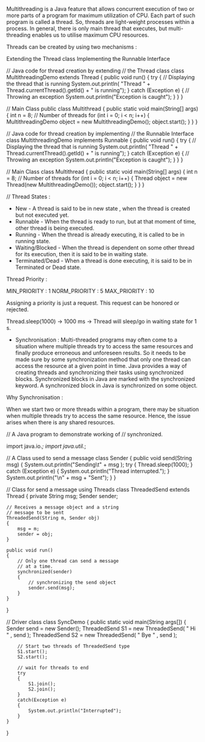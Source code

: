 Multithreading is a Java feature that allows concurrent execution of two or more parts of a program for maximum utilization of CPU. Each part of such program is called a thread. So, threads are light-weight processes within a process.
In general, there is only main thread that executes, but multi-threading enables us to utilise maximum CPU resources.

Threads can be created by using two mechanisms : 

Extending the Thread class 
Implementing the Runnable Interface

// Java code for thread creation by extending
// the Thread class
class MultithreadingDemo extends Thread {
	public void run()
	{
		try {
			// Displaying the thread that is running
			System.out.println(
				"Thread " + Thread.currentThread().getId()
				+ " is running");
		}
		catch (Exception e) {
			// Throwing an exception
			System.out.println("Exception is caught");
		}
	}
}

// Main Class
public class Multithread {
	public static void main(String[] args)
	{
		int n = 8; // Number of threads
		for (int i = 0; i < n; i++) {
			MultithreadingDemo object
				= new MultithreadingDemo();
			object.start();
		}
	}
}

// Java code for thread creation by implementing
// the Runnable Interface
class MultithreadingDemo implements Runnable {
	public void run()
	{
		try {
			// Displaying the thread that is running
			System.out.println(
				"Thread " + Thread.currentThread().getId()
				+ " is running");
		}
		catch (Exception e) {
			// Throwing an exception
			System.out.println("Exception is caught");
		}
	}
}

// Main Class
class Multithread {
	public static void main(String[] args)
	{
		int n = 8; // Number of threads
		for (int i = 0; i < n; i++) {
			Thread object
				= new Thread(new MultithreadingDemo());
			object.start();
		}
	}
}

// Thread States :

* New 				- 	A thread is said to be in new state , when the thread is created but not executed yet.
* Runnable 			- 	When the thread is ready to run, but at that moment of time, other thread is being executed.
* Running 			- 	When the thread is already executing, it is called to be in running state.
* Waiting/Blocked 	- 	When the thread is dependent on some other thread for its execution, then it is said to be in waiting state.
* Terminated/Dead 	- 	When a thread is done executing, it is said to be in Terminated or Dead state.

Thread Priority :

MIN_PRIORITY 	: 1
NORM_PRIORITY 	: 5
MAX_PRIORITY 	: 10

Assigning a priority is just a request. This request can be honored or rejected.

Thread.sleep(1000) -> 1000 ms -> Thread will sleep/go in waiting state for 1 s.

* Synchronisation : Multi-threaded programs may often come to a situation where multiple threads try to access the same resources and finally produce erroneous and unforeseen results. So it needs to be made sure by some synchronization method that only one thread can access the resource at a given point in time. Java provides a way of creating threads and synchronizing their tasks using synchronized blocks. Synchronized blocks in Java are marked with the synchronized keyword. A synchronized block in Java is synchronized on some object. 

Why Synchronisation :

When we start two or more threads within a program, there may be situation when multiple threads try to access the same resource. Hence, the issue arises when there is any shared resources.

// A Java program to demonstrate working of 
// synchronized. 

import java.io.*; 
import java.util.*; 

// A Class used to send a message 
class Sender 
{ 
	public void send(String msg) 
	{ 
		System.out.println("Sending\t" + msg ); 
		try
		{ 
			Thread.sleep(1000); 
		} 
		catch (Exception e) 
		{ 
			System.out.println("Thread interrupted."); 
		} 
		System.out.println("\n" + msg + "Sent"); 
	} 
} 

// Class for send a message using Threads 
class ThreadedSend extends Thread 
{ 
	private String msg; 
	Sender sender; 

	// Receives a message object and a string 
	// message to be sent 
	ThreadedSend(String m, Sender obj) 
	{ 
		msg = m; 
		sender = obj; 
	} 

	public void run() 
	{ 
		// Only one thread can send a message 
		// at a time. 
		synchronized(sender) 
		{ 
			// synchronizing the send object 
			sender.send(msg); 
		} 
	} 
} 

// Driver class 
class SyncDemo 
{ 
	public static void main(String args[]) 
	{ 
		Sender send = new Sender(); 
		ThreadedSend S1 = 
			new ThreadedSend( " Hi " , send ); 
		ThreadedSend S2 = 
			new ThreadedSend( " Bye " , send ); 

		// Start two threads of ThreadedSend type 
		S1.start(); 
		S2.start(); 

		// wait for threads to end 
		try
		{ 
			S1.join(); 
			S2.join(); 
		} 
		catch(Exception e) 
		{ 
			System.out.println("Interrupted"); 
		} 
	} 
}

